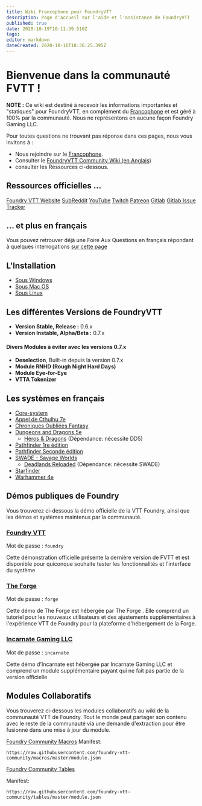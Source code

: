 ```yaml
---
title: Wiki Francophone pour FoundryVTT
description: Page d'accueil sur l'aide et l'assistance de FoundryVTT
published: true
date: 2020-10-19T10:11:39.510Z
tags: 
editor: markdown
dateCreated: 2020-10-16T18:36:25.395Z
---
```


# Bienvenue dans la communauté FVTT !
**NOTE :** Ce wiki est destiné à recevoir les informations importantes et "statiques" pour FoundryVTT, en complément du <i class="fab fa-discord"></i> [Francophone](https://discord.gg/pPSDNJk) et est géré à 100% par la communauté. Nous ne représentons en aucune façon Foundry Gaming LLC.

Pour toutes questions ne trouvant pas réponse dans ces pages, nous vous invitons à :
- Nous rejoindre sur le <i class="fab fa-discord"></i> [Francophone](https://discord.gg/pPSDNJk).
- Consulter le [FoundryVTT Community Wiki (en Anglais)](https://foundryvtt.wiki/en/home)
- consulter les Ressources ci-dessous.

## Ressources officielles ...
<i class="fas fa-dice-d20"></i> [Foundry VTT Website](http://foundryvtt.com)
<i class="fab fa-reddit"></i> [SubReddit](https://www.reddit.com/r/FoundryVTT/)
<i class="fab fa-youtube"></i> [YouTube](https://www.youtube.com/user/TamrielFoundry)
<i class="fab fa-twitch"></i> [Twitch](https://www.twitch.tv/foundryvtt)
<i class="fab fa-patreon"></i> [Patreon](https://www.patreon.com/foundryvtt/overview)
<i class="fab fa-gitlab"></i> [Gitlab](https://gitlab.com/foundrynet)
<i class="fab fa-gitlab"></i> [Gitlab Issue Tracker](https://gitlab.com/foundrynet/foundryvtt/-/boards?milestone_title=No+Milestone&)

## ... et plus en français
Vous pouvez retrouver déjà une Foire Aux Questions en français répondant à quelques interrogations [sur cette page](http://www.lahiette.com/leratierbretonnien/faq-fr-de-foundryvtt/) 

## L'Installation
- [Sous Windows]()
- [Sous Mac OS]()
- [Sous Linux]()

## Les différentes Versions de FoundryVTT
- **Version Stable, Release :** 0.6.x
- **Version Instable, Alpha/Beta :** 0.7.x

#### Divers Modules à éviter avec les versions 0.7.x
- **Deselection**, Built-in depuis la version 0.7.x
- **Module RNHD (Rough Night Hard Days)**
- **Module Eye-for-Eye**
- **VTTA Tokenizer**

## Les systèmes en français
- [Core-system](/fr/systemes/core-system)
- [Appel de Cthulhu 7e](/fr/systemes/fr-adc)
- [Chroniques Oubliées Fantasy](/fr/systemes/fr-chrooubliees)
- [Dungeons and Dragons 5e](/fr/systemes/fr-dd5)
    - [Héros & Dragons](/fr/systemes/fr-hnd) (Dépendance: nécessite DD5)
- [Pathfinder 1re édition](/fr/systemes/PF1)
- [Pathfinder Seconde édition](/fr/systemes/PF2)
- [SWADE - Savage Worlds](/fr/systemes/fr-swade)
    - [Deadlands Reloaded](/fr/systemes/fr-deadlands) (Dépendance: nécessite SWADE)
- [Starfinder](/fr/systemes/starfinder)
- [Warhammer 4e](/fr/systemes/fr-wfrp4e)

## Démos publiques de Foundry
Vous trouverez ci-dessous la démo officielle de la VTT Foundry, ainsi que les démos et systèmes maintenus par la communauté.

### [Foundry VTT](https://foundryvtt.com/demo/join)

Mot de passe : `foundry`

Cette démonstration officielle présente la dernière version de FVTT et est disponible pour quiconque souhaite tester les fonctionnalités et l'interface du système

### [The Forge](https://demo.forge-vtt.com/)

Mot de passe : `forge`

Cette démo de The Forge est hébergée par The Forge . Elle comprend un tutoriel pour les nouveaux utilisateurs et des ajustements supplémentaires à l'expérience VTT de Foundry pour la plateforme d'hébergement de la Forge.

### [Incarnate Gaming LLC](https://www.demo.incarnategamingllc.com:30000/)

Mot de passe : `incarnate`

Cette démo d'Incarnate est hébergée par Incarnate Gaming LLC et comprend un module supplémentaire payant qui ne fait pas partie de la version officielle

## Modules Collaboratifs
Vous trouverez ci-dessous les modules collaboratifs au wiki de la communauté VTT de Foundry. Tout le monde peut partager son contenu avec le reste de la communauté via une demande d'extraction pour être fusionné dans une mise à jour du module.
      
<i class="fas fa-magic"></i> [Foundry Community Macros](https://github.com/foundry-vtt-community/macros)
Manifest:
```
https://raw.githubusercontent.com/foundry-vtt-community/macros/master/module.json
```

<i class="fas fa-table"></i> [Foundry Community Tables](https://github.com/foundry-vtt-community/tables)

Manifest:
```
https://raw.githubusercontent.com/foundry-vtt-community/tables/master/module.json
```